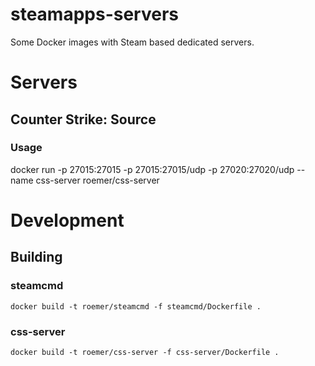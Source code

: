 # steamapps-servers
Some Docker images with Steam based dedicated servers.

# Servers

## Counter Strike: Source
### Usage
docker run -p 27015:27015 -p 27015:27015/udp -p 27020:27020/udp --name css-server roemer/css-server

# Development
## Building
### steamcmd
`docker build -t roemer/steamcmd -f steamcmd/Dockerfile .`

### css-server
`docker build -t roemer/css-server -f css-server/Dockerfile .`